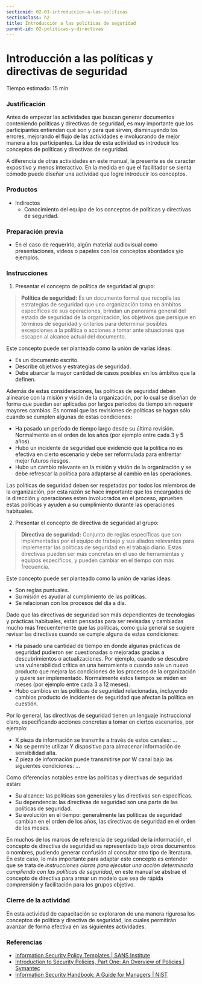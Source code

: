 ```yaml
---
sectionid: 02-01-introduccion-a-las-politicas
sectionclass: h2
title: Introducción a las políticas de seguridad
parent-id: 02-politicas-y-directivas
---
```

# Introducción a las políticas y directivas de seguridad
Tiempo estimado: 15 min

### Justificación
Antes de empezar las actividades que buscan generar documentos conteniendo políticas y directivas de seguridad, es muy importante que los participantes entiendan qué son y para qué sirven, disminuyendo los errores, mejorando el flujo de las actividades e involucrando de mejor manera a los participantes. La idea de esta actividad es introducir los conceptos de políticas y directivas de seguridad.

A diferencia de otras actividades en este manual, la presente es de caracter expositivo y menos interactivo. En la medida en que el facilitador se sienta cómodo puede diseñar una actividad que logre introducir los conceptos.

### Productos
* Indirectos
  * Conocimiento del equipo de los conceptos de políticas y directivas de seguridad.

### Preparación previa
* En el caso de requerirlo, algún material audiovisual como presentaciones, videos o papeles con los conceptos abordados y/o ejemplos.

### Instrucciones
1. Presentar el concepto de política de seguridad al grupo:

  > **Política de seguridad:** Es un documento formal que recopila las estrategias de seguridad que una organización toma en ámbitos específicos de sus operaciones, brindan un panorama general del estado de seguridad de la organización, los objetivos que persigue en términos de seguridad y criterios para determinar posibles excepciones a la política o acciones a tomar ante situaciones que escapen al alcance actual del documento.

  Este concepto puede ser planteado como la unión de varias ideas:
  * Es un documento escrito.
  * Describe objetivos y estrategias de seguridad.
  * Debe abarcar la mayor cantidad de casos posibles en los ámbitos que la definen.

  Además de estas consideraciones, las políticas de seguridad deben alinearse con la misión y visión de la organización, por lo cual se diseñan de forma que puedan ser aplicadas por largos períodos de tiempo sin requerir mayores cambios. Es normal que las revisiones de políticas se hagan sólo cuando se cumplen algunas de estas condiciones:
  * Ha pasado un período de tiempo largo desde su última revisión. Normalmente en el orden de los años (por ejemplo entre cada 3 y 5 años).
  * Hubo un incidente de seguridad que evidenció que la política no es efectiva en cierto escenario y debe ser reformulada para enfrentar mejor futuros riesgos.
  * Hubo un cambio relevante en la misión y visión de la organización y se debe refrescar la política para adaptarse al cambio en las operaciones.

  Las políticas de seguridad deben ser respetadas por todos los miembros de la organización, por esta razón se hace importante que los encargados de la dirección y operaciones esten involucrados en el proceso, aprueben estas políticas y ayuden a su cumplimiento durante las operaciones habituales.

2. Presentar el concepto de directiva de seguridad al grupo:

  > **Directiva de seguridad:** Conjunto de reglas específicas que son implementadas por el equipo de trabajo y sus aliados relevantes para implementar las políticas de seguridad en el trabajo diario. Estas directivas pueden ser más concretas en el uso de herramientas y equipos específicos, y pueden cambiar en el tiempo con más frecuencia.

  Este concepto puede ser planteado como la unión de varias ideas:
  * Son reglas puntuales.
  * Su misión es ayudar al cumplimiento de las políticas.
  * Se relacionan con los procesos del día a día.

  Dado que las directivas de seguridad son más dependientes de tecnologías y prácticas habituales, están pensadas para ser revisadas y cambiadas mucho más frecuentemente que las políticas, como guía general se sugiere revisar las directivas cuando se cumple alguna de estas condiciones:
  * Ha pasado una cantidad de tiempo en donde algunas prácticas de seguridad pudieron ser cuestionadas o mejoradas gracias a descubrimientos o actualizaciones. Por ejemplo, cuando se descubre una vulnerabilidad crítica en una herramienta o cuando sale un nuevo producto que mejora las condiciones de los procesos de la organización y quiere ser implementado. Normalmente estos tiempos se miden en meses (por ejemplo entre cada 3 a 12 meses).
  * Hubo cambios en las políticas de seguridad relacionadas, incluyendo cambios producto de incidentes de seguridad que afectan la política en cuestión.

  Por lo general, las directivas de seguridad tienen un lenguaje instruccional claro, específicando acciones concretas a tomar en ciertos escenarios, por ejemplo:
  * X pieza de información se transmite a través de estos canales: ...
  * No se permite utilizar Y dispositivo para almacenar información de sensibilidad alta.
  * Z pieza de información puede transmitirse por W canal bajo las siguientes condiciones: ...

  Como diferencias notables entre las políticas y directivas de seguridad están:
  * Su alcance: las políticas son generales y las directivas son específicas.
  * Su dependencia: las directivas de seguridad son una parte de las políticas de seguridad.
  * Su evolución en el tiempo: generalmente las políticas de seguridad cambian en el orden de los años, las directivas de seguridad en el orden de los meses.

  En muchos de los marcos de referencia de seguridad de la información, el concepto de directiva de seguridad es representado bajo otros documentos o nombres, pudiendo generar confusión al consultar otro tipo de literatura. En este caso, lo más importante para adaptar este concepto es entender que se trata de *instrucciones claras para ejecutar una acción determinada cumpliendo con las políticas de seguridad*, en este manual se abstrae el concepto de directiva para armar un modelo que sea de rápida comprensión y facilitación para los grupos objetivo.

### Cierre de la actividad
En esta actividad de capacitación se exploraron de una manera rigurosa los conceptos de política y directiva de seguridad, los cuales permitirán avanzar de forma efectiva en las siguientes actividades.

### Referencias
* [Information Security Policy Templates | SANS Institute](https://www.sans.org/security-resources/policies)
* [Introduction to Security Policies, Part One: An Overview of Policies | Symantec](https://www.symantec.com/connect/articles/introduction-security-policies-part-one-overview-policies)
* [Information Security Handbook: A Guide for Managers | NIST](http://nvlpubs.nist.gov/nistpubs/Legacy/SP/nistspecialpublication800-100.pdf)
